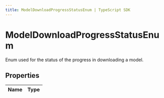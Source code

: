 ```yaml
---
title: ModelDownloadProgressStatusEnum | TypeScript SDK
---
```



# ModelDownloadProgressStatusEnum

Enum used for the status of the progress in downloading a model.

## Properties

Name | Type
------------ | -------------


